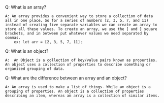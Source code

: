 Q: What is an array?

    A: An array provides a convenient way to store a collection of data all in one place. So for a series of numbers (2, 3, 5, 7, and 11) instead of creating five separate variables we can create an array to store all these values. To create an array, we use the [ and ] square brackets, and in between put whatever values we need separated by commas. 
        ex: let arr = [2, 3, 5, 7, 11];


Q: What is an object?

    A:  An Object is a collection of key/value pairs known as properties. An object uses a collection of properties to describe something or organized grouping of data. 


Q: What are the difference between an array and an object?

    A: An array is used to make a list of things. While an object is a grouping of properties. An object is a collection of properties describing an item, whereas an array is a collection of similar items.







